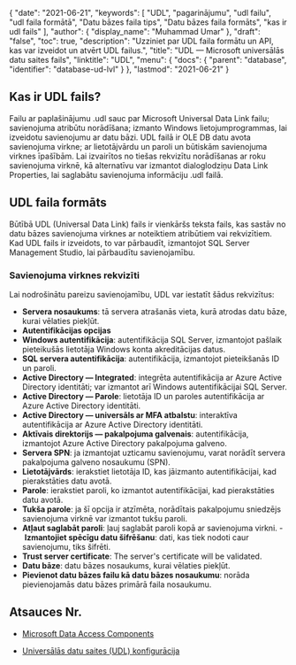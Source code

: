 {
  "date": "2021-06-21",
  "keywords": [
"UDL",
"pagarinājumu",
"udl failu",
"udl faila formātā",
"Datu bāzes faila tips",
"Datu bāzes faila formāts",
"kas ir udl fails"
],
  "author": {
    "display_name": "Muhammad Umar"
},
  "draft": "false",
  "toc": true,
  "description": "Uzziniet par UDL faila formātu un API, kas var izveidot un atvērt UDL failus.",
  "title": "UDL — Microsoft universālās datu saites fails",
  "linktitle": "UDL",
  "menu": {
    "docs": {
      "parent": "database",
      "identifier": "database-ud-lvl"
}
},
  "lastmod": "2021-06-21"
}

## Kas ir UDL fails?
Failu ar paplašinājumu .udl sauc par Microsoft Universal Data Link failu; savienojuma atribūtu norādīšana; izmanto Windows lietojumprogrammas, lai izveidotu savienojumu ar datu bāzi. UDL failā ir OLE DB datu avota savienojuma virkne; ar lietotājvārdu un paroli un būtiskām savienojuma virknes īpašībām. Lai izvairītos no tiešas rekvizītu norādīšanas ar roku savienojuma virknē, kā alternatīvu var izmantot dialoglodziņu Data Link Properties, lai saglabātu savienojuma informāciju .udl failā.

## UDL faila formāts
Būtībā UDL (Universal Data Link) fails ir vienkāršs teksta fails, kas sastāv no datu bāzes savienojuma virknes ar noteiktiem atribūtiem vai rekvizītiem. Kad UDL fails ir izveidots, to var pārbaudīt, izmantojot SQL Server Management Studio, lai pārbaudītu savienojamību.

### Savienojuma virknes rekvizīti
Lai nodrošinātu pareizu savienojamību, UDL var iestatīt šādus rekvizītus:

- **Servera nosaukums**: tā servera atrašanās vieta, kurā atrodas datu bāze, kurai vēlaties piekļūt.
- **Autentifikācijas opcijas**
- **Windows autentifikācija**: autentifikācija SQL Server, izmantojot pašlaik pieteikušās lietotāja Windows konta akreditācijas datus.
- **SQL servera autentifikācija**: autentifikācija, izmantojot pieteikšanās ID un paroli.
- **Active Directory — Integrated**: integrēta autentifikācija ar Azure Active Directory identitāti; var izmantot arī Windows autentifikācijai SQL Server.
- **Active Directory — Parole**: lietotāja ID un paroles autentifikācija ar Azure Active Directory identitāti.
- **Active Directory — universāls ar MFA atbalstu**: interaktīva autentifikācija ar Azure Active Directory identitāti.
- **Aktīvais direktorijs — pakalpojuma galvenais**: autentifikācija, izmantojot Azure Active Directory pakalpojuma galveno.
- **Servera SPN**: ja izmantojat uzticamu savienojumu, varat norādīt servera pakalpojuma galveno nosaukumu (SPN).
- **Lietotājvārds**: ierakstiet lietotāja ID, kas jāizmanto autentifikācijai, kad pierakstāties datu avotā.
- **Parole**: ierakstiet paroli, ko izmantot autentifikācijai, kad pierakstāties datu avotā.
- **Tukša parole**: ja šī opcija ir atzīmēta, norādītais pakalpojumu sniedzējs savienojuma virknē var izmantot tukšu paroli.
- **Atļaut saglabāt paroli**: ļauj saglabāt paroli kopā ar savienojuma virkni.
- **Izmantojiet spēcīgu datu šifrēšanu**: dati, kas tiek nodoti caur savienojumu, tiks šifrēti.
- **Trust server certificate**: The server's certificate will be validated.
- **Datu bāze**: datu bāzes nosaukums, kurai vēlaties piekļūt.
- **Pievienot datu bāzes failu kā datu bāzes nosaukumu**: norāda pievienojamās datu bāzes primārā faila nosaukumu.

## Atsauces Nr.

* [Microsoft Data Access Components](https://en.wikipedia.org/wiki/Microsoft_Data_Access_Components#Universal_data_link)

* [Universālās datu saites (UDL) konfigurācija](https://learn.microsoft.com/en-us/sql/connect/oledb/help-topics/data-link-pages?view=sql-server-ver15)


